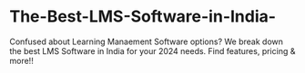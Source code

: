 # The-Best-LMS-Software-in-India-
Confused about Learning Manaement Software options? We break down the best LMS Software in India for your 2024 needs. Find features, pricing &amp; more!!
